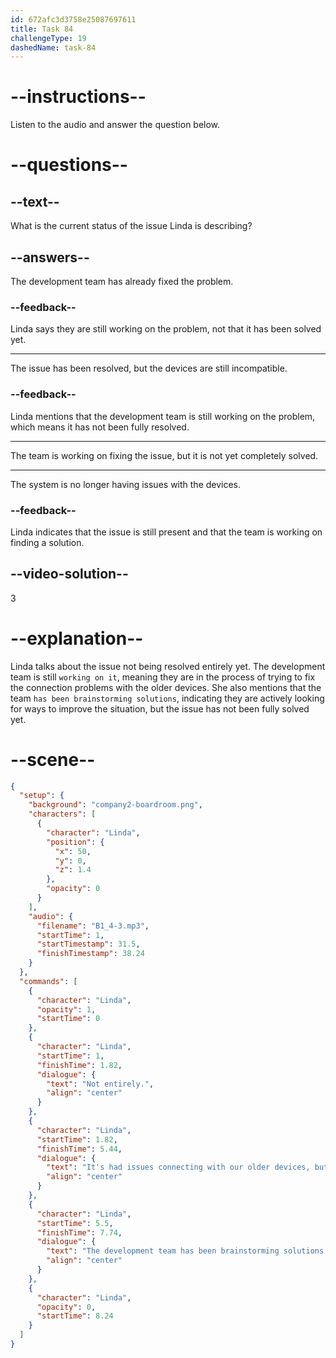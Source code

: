```yaml
---
id: 672afc3d3758e25087697611
title: Task 84
challengeType: 19
dashedName: task-84
---
```


<!-- (audio) Linda: Not entirely. It’s had issues connecting with our older devices, but we’re working on it. The development team has been brainstorming solutions. -->

# --instructions--

Listen to the audio and answer the question below.

# --questions--

## --text--

What is the current status of the issue Linda is describing?

## --answers--

The development team has already fixed the problem.

### --feedback--

Linda says they are still working on the problem, not that it has been solved yet.

---

The issue has been resolved, but the devices are still incompatible.

### --feedback--

Linda mentions that the development team is still working on the problem, which means it has not been fully resolved.

---

The team is working on fixing the issue, but it is not yet completely solved.

---

The system is no longer having issues with the devices.

### --feedback--

Linda indicates that the issue is still present and that the team is working on finding a solution.

## --video-solution--

3

# --explanation--

Linda talks about the issue not being resolved entirely yet. The development team is still `working on it`, meaning they are in the process of trying to fix the connection problems with the older devices. She also mentions that the team `has been brainstorming solutions`, indicating they are actively looking for ways to improve the situation, but the issue has not been fully solved yet. 

# --scene--

```json
{
  "setup": {
    "background": "company2-boardroom.png",
    "characters": [
      {
        "character": "Linda",
        "position": {
          "x": 50,
          "y": 0,
          "z": 1.4
        },
        "opacity": 0
      }
    ],
    "audio": {
      "filename": "B1_4-3.mp3",
      "startTime": 1,
      "startTimestamp": 31.5,
      "finishTimestamp": 38.24
    }
  },
  "commands": [
    {
      "character": "Linda",
      "opacity": 1,
      "startTime": 0
    },
    {
      "character": "Linda",
      "startTime": 1,
      "finishTime": 1.82,
      "dialogue": {
        "text": "Not entirely.",
        "align": "center"
      }
    },
    {
      "character": "Linda",
      "startTime": 1.82,
      "finishTime": 5.44,
      "dialogue": {
        "text": "It's had issues connecting with our older devices, but we're working on it.",
        "align": "center"
      }
    },
    {
      "character": "Linda",
      "startTime": 5.5,
      "finishTime": 7.74,
      "dialogue": {
        "text": "The development team has been brainstorming solutions.",
        "align": "center"
      }
    },
    {
      "character": "Linda",
      "opacity": 0,
      "startTime": 8.24
    }
  ]
}
```

